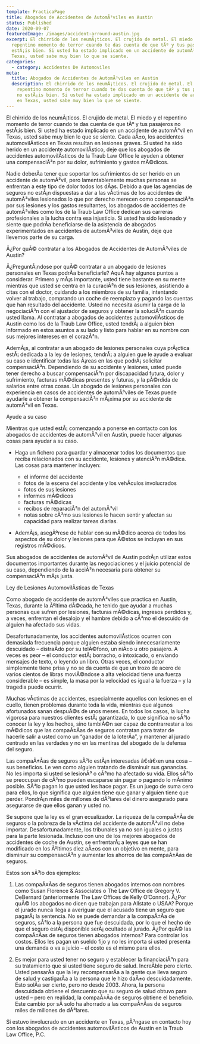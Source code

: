 ```yaml
---
template: PracticaPage
title: Abogados de Accidentes de AutomÃ³viles en Austin
status: Published
date: 2020-09-07
featuredImage: /images/accident-arround-austin.jpg
excerpt: El chirrido de los neumÃ¡ticos. El crujido de metal. El miedo y el
  repentino momento de terror cuando te das cuenta de que tÃº y tus pasajeros no
  estÃ¡is bien. Si usted ha estado implicado en un accidente de automÃ³vil en
  Texas, usted sabe muy bien lo que se siente.
categories:
  - category: Accidentes De Automoviles
meta:
  title: Abogados de Accidentes de AutomÃ³viles en Austin
  description: El chirrido de los neumÃ¡ticos. El crujido de metal. El miedo y el
    repentino momento de terror cuando te das cuenta de que tÃº y tus pasajeros
    no estÃ¡is bien. Si usted ha estado implicado en un accidente de automÃ³vil
    en Texas, usted sabe muy bien lo que se siente.
---
```

<!--StartFragment-->

El chirrido de los neumÃ¡ticos. El crujido de metal. El miedo y el repentino momento de terror cuando te das cuenta de que tÃº y tus pasajeros no estÃ¡is bien. Si usted ha estado implicado en un accidente de automÃ³vil en Texas, usted sabe muy bien lo que se siente. Cada aÃ±o, los accidentes automovilÃ­sticos en Texas resultan en lesiones graves. Si usted ha sido herido en un accidente automovilÃ­stico, deje que los abogados de accidentes automovilÃ­sticos de la Traub Law Office le ayuden a obtener una compensaciÃ³n por su dolor, sufrimiento y gastos mÃ©dicos.

Nadie deberÃ­a tener que soportar los sufrimientos de ser herido en un accidente de automÃ³vil, pero lamentablemente muchas personas se enfrentan a este tipo de dolor todos los dÃ­as. Debido a que las agencias de seguros no estÃ¡n dispuestas a dar a las vÃ­ctimas de los accidentes de automÃ³viles lesionados lo que por derecho merecen como compensaciÃ³n por sus lesiones y los gastos resultantes, los abogados de accidentes de automÃ³viles como los de la Traub Law Office dedican sus carreras profesionales a la lucha contra esa injusticia. Si usted ha sido lesionado y siente que podrÃ­a beneficiarse de la asistencia de abogados experimentados en accidentes de automÃ³viles de Austin, deje que llevemos parte de su carga.

Â¿Por quÃ© contratar a los Abogados de Accidentes de AutomÃ³viles de Austin?

Â¿PreguntÃ¡ndose por quÃ© contratar a un abogado de lesiones personales en Texas podrÃ­a beneficiarle? AquÃ­ hay algunos puntos a considerar. Primero y mÃ¡s importante, usted tiene bastante en su mente mientras que usted se centra en la curaciÃ³n de sus lesiones, asistiendo a citas con el doctor, cuidando a los miembros de su familia, intentando volver al trabajo, comprando un coche de reemplazo y pagando las cuentas que han resultado del accidente. Usted no necesita asumir la carga de la negociaciÃ³n con el ajustador de seguros y obtener la soluciÃ³n cuando usted llama. Al contratar a abogados de accidentes automovilÃ­sticos de Austin como los de la Traub Law Office, usted tendrÃ¡ a alguien bien informado en estos asuntos a su lado y listo para hablar en su nombre con sus mejores intereses en el corazÃ³n.

AdemÃ¡s, al contratar a un abogado de lesiones personales cuya prÃ¡ctica estÃ¡ dedicada a la ley de lesiones, tendrÃ¡ a alguien que le ayude a evaluar su caso e identificar todas las Ã¡reas en las que podrÃ¡ solicitar compensaciÃ³n. Dependiendo de su accidente y lesiones, usted puede tener derecho a buscar compensaciÃ³n por discapacidad futura, dolor y sufrimiento, facturas mÃ©dicas presentes y futuras, y la pÃ©rdida de salarios entre otras cosas. Un abogado de lesiones personales con experiencia en casos de accidentes de automÃ³viles de Texas puede ayudarle a obtener la compensaciÃ³n mÃ¡xima por su accidente de automÃ³vil en Texas.

Ayude a su caso



Mientras que usted estÃ¡ comenzando a ponerse en contacto con los abogados de accidentes de automÃ³vil en Austin, puede hacer algunas cosas para ayudar a su caso.

* Haga un fichero para guardar y almacenar todos los documentos que reciba relacionados con su accidente, lesiones y atenciÃ³n mÃ©dica. Las cosas para mantener incluyen:

  * el informe del accidente
  * fotos de la escena del accidente y los vehÃ­culos involucrados
  * fotos de sus lesiones
  * informes mÃ©dicos
  * facturas mÃ©dicas
  * recibos de reparaciÃ³n del automÃ³vil
  * notas sobre cÃ³mo sus lesiones lo hacen sentir y afectan su capacidad para realizar tareas diarias.
* AdemÃ¡s, asegÃºrese de hablar con su mÃ©dico acerca de todos los aspectos de su dolor y lesiones para que Ã©stos se incluyan en sus registros mÃ©dicos.

Sus abogados de accidentes de automÃ³vil de Austin podrÃ¡n utilizar estos documentos importantes durante las negociaciones y el juicio potencial de su caso, dependiendo de la acciÃ³n necesaria para obtener su compensaciÃ³n mÃ¡s justa.

Ley de Lesiones AutomovilÃ­sticas de Texas

Como abogado de accidente de automÃ³viles que practica en Austin, Texas, durante la Ãºltima dÃ©cada, he tenido que ayudar a muchas personas que sufren por lesiones, facturas mÃ©dicas, ingresos perdidos y, a veces, enfrentan el desalojo y el hambre debido a cÃ³mo el descuido de alguien ha afectado sus vidas.

Desafortunadamente, los accidentes automovilÃ­sticos ocurren con demasiada frecuencia porque alguien estaba siendo innecesariamente descuidado – distraÃ­do por su telÃ©fono, un niÃ±o u otro pasajero. A veces es peor – el conductor estÃ¡ borracho, o intoxicado, o enviando mensajes de texto, o leyendo un libro. Otras veces, el conductor simplemente tiene prisa y no se da cuenta de que un trozo de acero de varios cientos de libras moviÃ©ndose a alta velocidad tiene una fuerza considerable – es simple, la masa por la velocidad es igual a la fuerza – y la tragedia puede ocurrir.

Muchas vÃ­ctimas de accidentes, especialmente aquellos con lesiones en el cuello, tienen problemas durante toda la vida, mientras que algunos afortunados sanan despuÃ©s de unos meses. En todos los casos, la lucha vigorosa para nuestros clientes estÃ¡ garantizada, lo que significa no sÃ³lo conocer la ley y los hechos, sino tambiÃ©n ser capaz de contrarrestar a los mÃ©dicos que las compaÃ±Ã­as de seguros contratan para tratar de hacerle salir a usted como un “ganador de la loterÃ­a”, y mantener al jurado centrado en las verdades y no en las mentiras del abogado de la defensa del seguro.

Las compaÃ±Ã­as de seguros sÃ³lo estÃ¡n interesadas â€‹â€‹en una cosa – sus beneficios. Le ven como alguien tratando de disminuir sus ganancias. No les importa si usted se lesionÃ³ o cÃ³mo ha afectado su vida. Ellos sÃ³lo se preocupan de cÃ³mo pueden escaparse sin pagar o pagando lo mÃ­nimo posible. SÃ³lo pagan lo que usted les hace pagar. Es un juego de suma cero para ellos, lo que significa que alguien tiene que ganar y alguien tiene que perder. PondrÃ¡n miles de millones de dÃ³lares del dinero asegurado para asegurarse de que ellos ganan y usted no.

Se supone que la ley es el gran ecualizador. La riqueza de la compaÃ±Ã­a de seguros o la pobreza de la vÃ­ctima del accidente de automÃ³vil no debe importar. Desafortunadamente, los tribunales ya no son iguales o justos para la parte lesionada. Incluso con uno de los mejores abogados de accidentes de coche de Austin, se enfrentarÃ¡ a leyes que se han modificado en los Ãºltimos diez aÃ±os con un objetivo en mente, para disminuir su compensaciÃ³n y aumentar los ahorros de las compaÃ±Ã­as de seguros.

Estos son sÃ³lo dos ejemplos:

1) Las compaÃ±Ã­as de seguros tienen abogados internos con nombres como Susan Florence & Associates o The Law Office de Gregory V. DeBernard (anteriormente The Law Offices de Kelly O’Connor). Â¿Por quÃ© los abogados no dicen que trabajan para Allstate o USAA? Porque el jurado nunca llega a averiguar que el acusado tiene un seguro que pagarÃ¡ la sentencia. No se puede demandar a la compaÃ±Ã­a de seguros, sÃ³lo a la persona que fue descuidada, por lo que el hecho de que el seguro estÃ¡ disponible serÃ¡ ocultado al jurado. Â¿Por quÃ© las compaÃ±Ã­as de seguros tienen abogados internos? Para controlar los costos. Ellos les pagan un sueldo fijo y no les importa si usted presenta una demanda o va a juicio – el costo es el mismo para ellos.

2) Es mejor para usted tener no seguro y establecer la financiaciÃ³n para su tratamiento que si usted tiene seguro de salud. IncreÃ­ble pero cierto. Usted pensarÃ­a que la ley recompensarÃ­a a la gente que lleva seguro de salud y castigarÃ­a a la persona que le hizo daÃ±o descuidadamente. Esto solÃ­a ser cierto, pero no desde 2003. Ahora, la persona descuidada obtiene el descuento que su seguro de salud obtuvo para usted – pero en realidad, la compaÃ±Ã­a de seguros obtiene el beneficio. Este cambio por sÃ­ solo ha ahorrado a las compaÃ±Ã­as de seguros miles de millones de dÃ³lares.

Si estuvo involucrado en un accidente en Texas, pÃ³ngase en contacto hoy con los abogados de accidentes automovilÃ­sticos de Austin en la Traub Law Office, P.C.

<!--EndFragment-->